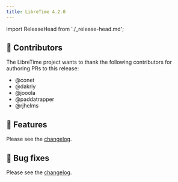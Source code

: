 ```yaml
---
title: LibreTime 4.2.0
---
```


import ReleaseHead from './\_release-head.md';

<ReleaseHead date='2024-06-22' version='4.2.0'/>

## :sparkling_heart: Contributors

The LibreTime project wants to thank the following contributors for authoring PRs to this release:

- @conet
- @dakriy
- @jooola
- @paddatrapper
- @rjhelms

## :rocket: Features

Please see the [changelog](https://github.com/libretime/libretime/blob/main/CHANGELOG.md#420-2024-06-22).

## :bug: Bug fixes

Please see the [changelog](https://github.com/libretime/libretime/blob/main/CHANGELOG.md#420-2024-06-22).

